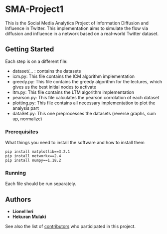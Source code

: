 # SMA-Project1

This is the Social Media Analytics Project of Information Diffusion and Influence in Twitter. This implementation aims to simulate the flow via diffusion and influence in a network based on a real-world Twitter dataset.

## Getting Started

Each step is on a different file:

* dataset/... : contains the datasets
* icm.py: This file contains the ICM algorithm implementation 
* greedy.py: This file contains the greedy algorithm for the lectures, which gives us the best initial nodes to activate
* ltm.py: This file contains the LTM algorithm implementation
* pearson.py: This file calculates the pearson corrolation of each dataset
* plotting.py: This file contains all necessary implementation to plot the analysis part
* dataSet.py: This one preprocesses the datasets (reverse graphs, sum up, normalize)


### Prerequisites

What things you need to install the software and how to install them

```
pip install matplotlib==3.2.1
pip install networkx==2.4
pip install numpy==1.18.2
```

### Running


Each file should be run separately.


 

## Authors

* **Lionel Ieri** 
* **Hekuran Mulaki** 

See also the list of [contributors](https://github.com/your/project/contributors) who participated in this project.




